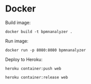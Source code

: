 # Docker
Build image:
```console
docker build -t bpmnanalyzer .
```
Run image:
```console
docker run -p 8080:8080 bpmnanalyzer
```

Deploy to Heroku:
```console
heroku container:push web
```
```console
heroku container:release web
```